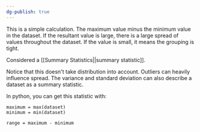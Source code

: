 ```yaml
---
dg-publish: true
---
```

This is a simple calculation. The maximum value minus the minimum value in the dataset. If the resultant value is large, there is a large spread of values throughout the dataset. If the value is small, it means the grouping is tight.

Considered a [[Summary Statistics||summary statistic]].

Notice that this doesn't take distribution into account. Outliers can heavily influence spread. The variance and standard deviation can also describe a dataset as a summary statistic.

In python, you can get this statistic with:
```
maximum = max(dataset)
minimum = min(dataset)

range = maximum - minimum

```